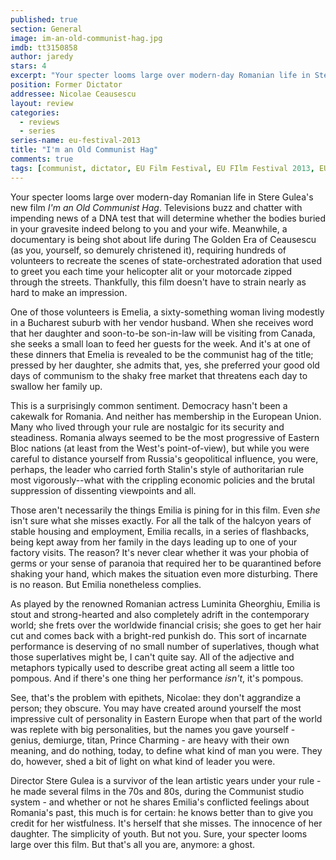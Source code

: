 ```yaml
---
published: true
section: General
image: im-an-old-communist-hag.jpg
imdb: tt3150858
author: jaredy 
stars: 4
excerpt: "Your specter looms large over modern-day Romanian life in Stere Gulea's new film I'm an Old Communist Hag."
position: Former Dictator
addressee: Nicolae Ceausescu 
layout: review
categories: 
  - reviews
  - series
series-name: eu-festival-2013
title: "I'm an Old Communist Hag"
comments: true
tags: [communist, dictator, EU Film Festival, EU FIlm Festival 2013, EUFF, Festivals, Letters, Romania, Romanian]
---
```


Your specter looms large over modern-day Romanian life in Stere Gulea's new film _I'm an Old Communist Hag_. Televisions buzz and chatter with impending news of a DNA test that will determine whether the bodies buried in your gravesite indeed belong to you and your wife. Meanwhile, a documentary is being shot about life during The Golden Era of Ceausescu (as you, yourself, so demurely christened it), requiring hundreds of volunteers to recreate the scenes of state-orchestrated adoration that used to greet you each time your helicopter alit or your motorcade zipped through the streets. Thankfully, this film doesn't have to strain nearly as hard to make an impression.

One of those volunteers is Emelia, a sixty-something woman living modestly in a Bucharest suburb with her vendor husband. When she receives word that her daughter and soon-to-be son-in-law will be visiting from Canada, she seeks a small loan to feed her guests for the week. And it's at one of these dinners that Emelia is revealed to be the communist hag of the title; pressed by her daughter, she admits that, yes, she preferred your good old days of communism to the shaky free market that threatens each day to swallow her family up.

This is a surprisingly common sentiment. Democracy hasn't been a cakewalk for Romania. And neither has membership in the European Union. Many who lived through your rule are nostalgic for its security and steadiness. Romania always seemed to be the most progressive of Eastern Bloc nations (at least from the West's point-of-view), but while you were careful to distance yourself from Russia's geopolitical influence, you were, perhaps, the leader who carried forth Stalin's style of authoritarian rule most vigorously--what with the crippling economic policies and the brutal suppression of dissenting viewpoints and all.

Those aren't necessarily the things Emilia is pining for in this film. Even _she_ isn't sure what she misses exactly. For all the talk of the halcyon years of stable housing and employment, Emilia recalls, in a series of flashbacks, being kept away from her family in the days leading up to one of your factory visits. The reason? It's never clear whether it was your phobia of germs or your sense of paranoia that required her to be quarantined before shaking your hand, which makes the situation even more disturbing. There is no reason. But Emilia nonetheless complies.

As played by the renowned Romanian actress Luminita Gheorghiu, Emilia is stout and strong-hearted and also completely adrift in the contemporary world; she frets over the worldwide financial crisis; she goes to get her hair cut and comes back with a bright-red punkish do. This sort of incarnate performance is deserving of no small number of superlatives, though what those superlatives might be, I can't quite say. All of the adjective and metaphors typically used to describe great acting all seem a little too pompous. And if there's one thing her performance _isn't_, it's pompous.

See, that's the problem with epithets, Nicolae: they don't aggrandize a person; they obscure. You may have created around yourself the most impressive cult of personality in Eastern Europe when that part of the world was replete with big personalities, but the names you gave yourself - genius, demiurge, titan, Prince Charming - are heavy with their own meaning, and do nothing, today, to define what kind of man you were. They do, however, shed a bit of light on what kind of leader you were.

Director Stere Gulea is a survivor of the lean artistic years under your rule - he made several films in the 70s and 80s, during the Communist studio system - and whether or not he shares Emilia's conflicted feelings about Romania's past, this much is for certain: he knows better than to give you credit for her wistfulness. It's herself that she misses. The innocence of her daughter. The simplicity of youth. But not you. Sure, your specter looms large over this film. But that's all you are, anymore: a ghost.